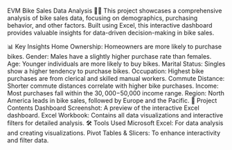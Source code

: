 EVM Bike Sales Data Analysis 🚴‍♂️
This project showcases a comprehensive analysis of bike sales data, focusing on demographics, purchasing behavior, and other factors. Built using Excel, this interactive dashboard provides valuable insights for data-driven decision-making in bike sales.

📊 Key Insights
Home Ownership: Homeowners are more likely to purchase bikes.
Gender: Males have a slightly higher purchase rate than females.
Age: Younger individuals are more likely to buy bikes.
Marital Status: Singles show a higher tendency to purchase bikes.
Occupation: Highest bike purchases are from clerical and skilled manual workers.
Commute Distance: Shorter commute distances correlate with higher bike purchases.
Income: Most purchases fall within the $30,000-$50,000 income range.
Region: North America leads in bike sales, followed by Europe and the Pacific.
📂 Project Contents
Dashboard Screenshot: A preview of the interactive Excel dashboard.
Excel Workbook: Contains all data visualizations and interactive filters for detailed analysis.
🛠️ Tools Used
Microsoft Excel: For data analysis and creating visualizations.
Pivot Tables & Slicers: To enhance interactivity and filter data.
